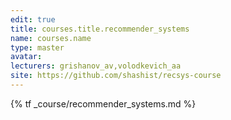 ```yaml
---
edit: true
title: courses.title.recommender_systems
name: courses.name
type: master
avatar:
lecturers: grishanov_av,volodkevich_aa
site: https://github.com/shashist/recsys-course
---
```


{% tf _course/recommender_systems.md %}
